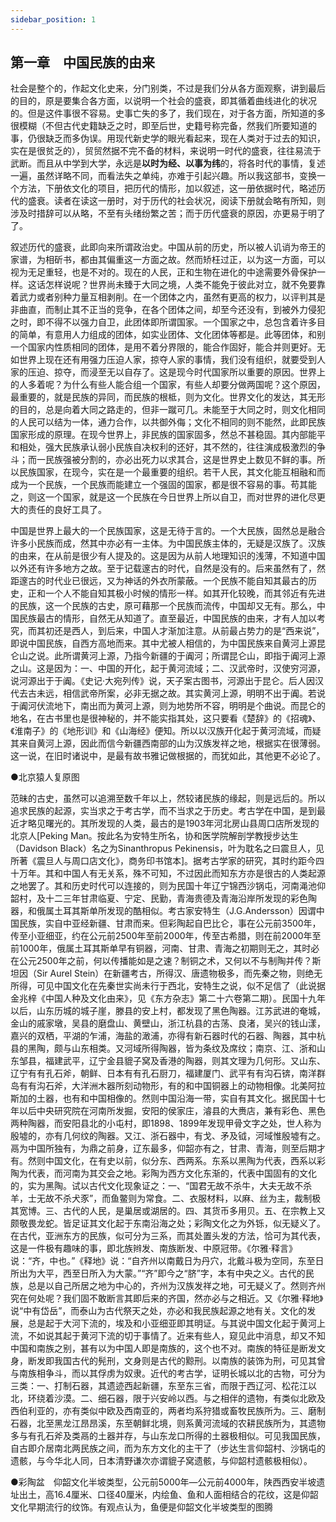 ```yaml
---
sidebar_position: 1
---
```


## 第一章　中国民族的由来

社会是整个的，作起文化史来，分门别类，不过是我们分从各方面观察，讲到最后的目的，原是要集合各方面，以说明一个社会的盛衰，即其循着曲线进化的状况的。但是这件事很不容易。史事亡失的多了，我们现在，对于各方面，所知道的多很模糊（不但古代史籍缺乏之时，即至后世，史籍号称完备，然我们所要知道的事，仍很缺乏而多伪误。用现代新史学的眼光看起来，现在人类对于过去的知识，实在是很贫乏的），贸贸然据不完不备的材料，来说明一时代的盛衰，往往易流于武断。而且从中学到大学，永远是**以时为经、以事为纬**的，将各时代的事情，复述一遍，虽然详略不同，而看法失之单纯，亦难于引起兴趣。所以我这部书，变换一个方法，下册依文化的项目，把历代的情形，加以叙述，这一册依据时代，略述历代的盛衰。读者在读这一册时，对于历代的社会状况，阅读下册就会略有所知，则涉及时措辞可以从略，不至有头绪纷繁之苦；而于历代盛衰的原因，亦更易于明了了。

叙述历代的盛衰，此即向来所谓政治史。中国从前的历史，所以被人讥诮为帝王的家谱，为相斫书，都由其偏重这一方面之故。然而矫枉过正，以为这一方面，可以视为无足重轻，也是不对的。现在的人民，正和生物在进化的中途需要外骨保护一样。这话怎样说呢？世界尚未臻于大同之境，人类不能免于彼此对立，就不免要靠着武力或者别种力量互相剥削。在一个团体之内，虽然有更高的权力，以评判其是非曲直，而制止其不正当的竞争，在各个团体之间，却至今还没有，到被外力侵犯之时，即不得不以强力自卫，此团体即所谓国家。一个国家之中，总包含着许多目的简单，有意用人力组成的团体，如实业团体、文化团体等都是。此等团体，和别一个国家内性质相同的团体，是用不着分界限的，能合作固好，能合并则更好。无如世界上现在还有用强力压迫人家，掠夺人家的事情，我们没有组织，就要受到人家的压迫、掠夺，而浸至无以自存了。这是现今时代国家所以重要的原因。世界上的人多着呢？为什么有些人能合组一个国家，有些人却要分做两国呢？这个原因，最重要的，就是民族的异同，而民族的根柢，则为文化。世界文化的发达，其无形的目的，总是向着大同之路走的，但非一蹴可几。未能至于大同之时，则文化相同的人民可以结为一体，通力合作，以共御外侮；文化不相同的则不能然，此即民族国家形成的原理。在现今世界上，非民族的国家固多，然总不甚稳固。其内部能平和相处，强大民族承认弱小民族自决权利的还好，其不然的，往往演成极激烈的争斗；而一民族强被分割的，亦必出死力以求其合，这是世界史上数见不鲜的事。所以民族国家，在现今，实在是一个最重要的组织。若干人民，其文化能互相融和而成为一个民族，一个民族而能建立一个强固的国家，都是很不容易的事。苟其能之，则这一个国家，就是这一个民族在今日世界上所以自卫，而对世界的进化尽更大的责任的良好工具了。

中国是世界上最大的一个民族国家，这是无待于言的。一个大民族，固然总是融合许多小民族而成，然其中亦必有一主体。为中国民族主体的，无疑是汉族了。汉族的由来，在从前是很少有人提及的。这是因为从前人地理知识的浅薄，不知道中国以外还有许多地方之故。至于记载邃古的时代，自然是没有的。后来虽然有了，然距邃古的时代业已很远，又为神话的外衣所蒙蔽。一个民族不能自知其最古的历史，正和一个人不能自知其极小时候的情形一样。如其开化较晚，而其邻近有先进的民族，这一个民族的古史，原可藉那一个民族而流传，中国却又无有。那么，中国民族最古的情形，自然无从知道了。直至最近，中国民族的由来，才有人加以考究，而其初还是西人，到后来，中国人才渐加注意。从前最占势力的是“西来说”，即说中国民族，自西方高地而来。其中尤被人相信的，为中国民族来自黄河上源昆仑山之说。此所谓黄河上源，乃指今新疆的于阗河；所谓昆仑山，即指于阗河上源之山。这是因为：一、中国的开化，起于黄河流域；二、汉武帝时，汉使穷河源，说河源出于于阗。《史记·大宛列传》说，天子案古图书，河源出于昆仑。后人因汉代去古未远，相信武帝所案，必非无据之故。其实黄河上源，明明不出于阗。若说于阗河伏流地下，南出而为黄河上源，则为地势所不容，明明是个曲说。而昆仑的地名，在古书里也是很神秘的，并不能实指其处，这只要看《楚辞》的《招魂》、《淮南子》的《地形训》和《山海经》便知。所以以汉族开化起于黄河流域，而疑其来自黄河上源，因此而信今新疆西南部的山为汉族发祥之地，根据实在很薄弱。这一说，在旧时诸说中，是最有故书雅记做根据的，而犹如此，其他更不必论了。

●北京猿人复原图

范昧的古史，虽然可以追溯至数千年以上，然较诸民族的缘起，则是远后的。所以追求民族的起源，实当求之于考古学，而不当求之于历史。考古学在中国，是到最近才略见曙光的。其所发现的人类，最古的是1903年河北房山县周口店所发现的北京人[Peking Man。按此名为安特生所名，协和医学院解剖学教授步达生（Davidson Black）名之为Sinanthropus Pekinensis，叶为耽名之曰震旦人，见所著《震旦人与周口店文化》，商务印书馆本]。据考古学家的研究，其时约距今四十万年。其和中国人有无关系，殊不可知，不过因此而知东方亦是很古的人类起源之地罢了。其和历史时代可以连接的，则为民国十年辽宁锦西沙锅屯，河南渑池仰韶村，及十二三年甘肃临夏、宁定、民勤，青海贵德及青海沿岸所发现的彩色陶器，和俄属土耳其斯单所发现的酷相似。考古家安特生（J.G.Andersson）因谓中国民族，实自中亚经新疆、甘肃而来。但彩陶起自巴比仑，事在公元前3500年，传至小亚细亚，约在公元前2500年至前2000年，传至古希腊，则在前2000年至前1000年，俄属土耳其斯单早有铜器，河南、甘肃、青海之初期则无之，其时必在公元2500年之前，何以传播能如是之速？制铜之术，又何以不与制陶并传？斯坦因（Sir Aurel Stein）在新疆考古，所得汉、唐遗物极多，而先秦之物，则绝无所得，可见中国文化在先秦世实尚未行于西北，安特生之说，似不足信了（此说据金兆梓《中国人种及文化由来》，见《东方杂志》第二十六卷第二期）。民国十九年以后，山东历城的城子崖，滕县的安上村，都发现了黑色陶器。江苏武进的奄城，金山的戚家墩，吴县的磨盘山、黄壁山，浙江杭县的古荡、良渚，吴兴的钱山漾，嘉兴的双栖，平湖的乍浦，海盐的澉浦，亦得有新石器时代的石器、陶器，其中杭县的黑陶，颇与山东相类。又河域所得陶器，皆为条纹及席纹；南京、江、浙和山东邹县，福建武平，辽宁金县貔子窝及香港的陶器，则其文理为几何形。又山东、辽宁有有孔石斧，朝鲜、日本有有孔石厨刀，福建厦门、武平有有沟石锛，南洋群岛有有沟石斧，大洋洲木器所刻动物形，有的和中国铜器上的动物相像。北美阿拉斯加的土器，也有和中国相像的。然则中国沿海一带，实自有其文化。据民国十七年以后中央研究院在河南所发掘，安阳的侯家庄，濬县的大赉店，兼有彩色、黑色两种陶器，而安阳县北的小屯村，即1898、1899年发现甲骨文字之处，世人称为殷墟的，亦有几何纹的陶器。又江、浙石器中，有戈、矛及钺，河域惟殷墟有之。鬲为中国所独有，为鼎之前身，辽东最多，仰韶亦有之，甘肃、青海，则至后期才有。然则中国文化，在有史以前，似分东、西两系。东系以黑陶为代表，西系以彩陶为代表，而河南为其交会之地。彩陶为西方文化东渐的，代表中国固有的文化的，实为黑陶。试以古代文化现象证之：一、“国君无故不杀牛，大夫无故不杀羊，士无故不杀犬豕”，而鱼鳖则为常食。二、衣服材料，以麻、丝为主，裁制极其宽博。三、古代的人民，是巢居或湖居的。四、其货币多用贝。五、在宗教上又颇敬畏龙蛇。皆足证其文化起于东南沿海之处；彩陶文化之为外铄，似无疑义了。在古代，亚洲东方的民族，似可分为三系，而其处置头发的方法，恰可为其代表，这是一件极有趣味的事，即北族辫发、南族断发、中原冠带。《尔雅·释言》说：“齐，中也。”《释地》说：“自齐州以南戴日为丹穴，北戴斗极为空同，东至日所出为大平，西至日所入为大蒙。”“齐”即今之“脐”字，本有中央之义。古代的民族，总是以自己所居之地为中心的，齐州为汉族发祥之地，可无疑义了。然则齐州究在何处呢？我们固不敢断言其即后来的齐国，然亦必与之相近。又《尔雅·释地》说“中有岱岳”，而泰山为古代祭天之处，亦必和我民族起源之地有关。文化的发展，总是起于大河下流的，埃及和小亚细亚即其明证。与其说中国文化起于黄河上流，不如说其起于黄河下流的切于事情了。近来有些人，窥见此中消息，却又不知中国和南族之别，甚有以为中国人即是南族的，这个也不对。南族的特征是断发文身，断发即我国古代的髡刑，文身则是古代的黥刑。以南族的装饰为刑，可见其曾与南族相争斗，而以其俘虏为奴隶。近代的考古学，证明长城以北的古物，可分为三类：一、打制石器，其遗迹西起新疆，东至东三省，而限于西辽河、松花江以北，环绕着沙漠。二、细石器，限于兴安岭以西。与之相伴的遗物，有类似北欧及西伯利亚的，亦有类似中欧及西南亚的，两者均系狩猎或畜牧民族所为。三、磨制石器，北至黑龙江昂昂溪，东至朝鲜北境，则系黄河流域的农耕民族所为，其遗物多与有孔石斧及类鬲的土器并存，与山东龙口所得的土器极相似。可见我国民族，自古即介居南北两民族之间，而为东方文化的主干了（步达生言仰韶村、沙锅屯的遗骸，与今华北人同，日本清野谦次亦谓貔子窝遗骸，与仰韶村遗骸极相似）。

●彩陶盆　仰韶文化半坡类型，公元前5000年—公元前4000年，陕西西安半坡遗址出土，高16.4厘米、口径40厘米，内绘鱼、鱼和人面相结合的花纹，这是仰韶文化早期流行的纹饰。有观点认为，鱼便是仰韶文化半坡类型的图腾
